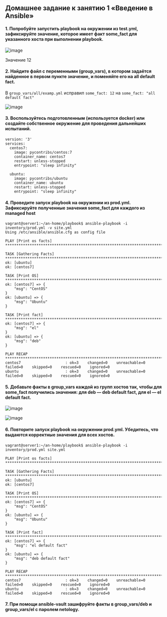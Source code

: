 ## Домашнее задание к занятию 1 «Введение в Ansible»
#### 1. Попробуйте запустить playbook на окружении из test.yml, зафиксируйте значение, которое имеет факт some_fact для указанного хоста при выполнении playbook.
![image](https://github.com/dikalov/devops-28/assets/126553776/4ab006ef-ea05-4bf3-b06f-6275a2bd7990)

Значение 12
#### 2. Найдите файл с переменными (group_vars), в котором задаётся найденное в первом пункте значение, и поменяйте его на all default fact.
В ```group_vars/all/examp.yml``` исправил ```some_fact: 12``` на ```some_fact: "all default fact"```

![image](https://github.com/dikalov/devops-28/assets/126553776/d73afcf5-a453-4de0-9081-47c635a89b74)

#### 3. Воспользуйтесь подготовленным (используется docker) или создайте собственное окружение для проведения дальнейших испытаний.
```
version: '3'
services:
  centos7:
    image: pycontribs/centos:7
    container_name: centos7
    restart: unless-stopped
    entrypoint: "sleep infinity"

  ubuntu:
    image: pycontribs/ubuntu
    container_name: ubuntu
    restart: unless-stopped
    entrypoint: "sleep infinity"
```

#### 4. Проведите запуск playbook на окружении из prod.yml. Зафиксируйте полученные значения some_fact для каждого из managed host
```
vagrant@server1:~/an-home/playbook$ ansible-playbook -i inventory/prod.yml -v site.yml
Using /etc/ansible/ansible.cfg as config file

PLAY [Print os facts] ********************************************************************************************************************************************************************************************************

TASK [Gathering Facts] *******************************************************************************************************************************************************************************************************
ok: [ubuntu]
ok: [centos7]

TASK [Print OS] **************************************************************************************************************************************************************************************************************
ok: [centos7] => {
    "msg": "CentOS"
}
ok: [ubuntu] => {
    "msg": "Ubuntu"
}

TASK [Print fact] ************************************************************************************************************************************************************************************************************
ok: [centos7] => {
    "msg": "el"
}
ok: [ubuntu] => {
    "msg": "deb"
}

PLAY RECAP *******************************************************************************************************************************************************************************************************************
centos7                    : ok=3    changed=0    unreachable=0    failed=0    skipped=0    rescued=0    ignored=0   
ubuntu                     : ok=3    changed=0    unreachable=0    failed=0    skipped=0    rescued=0    ignored=0
```
#### 5. Добавьте факты в group_vars каждой из групп хостов так, чтобы для some_fact получились значения: для deb — deb default fact, для el — el default fact.
![image](https://github.com/dikalov/devops-28/assets/126553776/25e38d3b-ad1f-4f9a-9a71-fe7e60f98d54)

![image](https://github.com/dikalov/devops-28/assets/126553776/03b598ea-0de3-4830-a3d1-816cd67382bf)

#### 6. Повторите запуск playbook на окружении prod.yml. Убедитесь, что выдаются корректные значения для всех хостов.
```
vagrant@server1:~/an-home/playbook$ ansible-playbook -i inventory/prod.yml site.yml

PLAY [Print os facts] *********************************************************************************************************************************************************************************************************************************************************

TASK [Gathering Facts] ********************************************************************************************************************************************************************************************************************************************************
ok: [ubuntu]
ok: [centos7]

TASK [Print OS] ***************************************************************************************************************************************************************************************************************************************************************
ok: [centos7] => {
    "msg": "CentOS"
}
ok: [ubuntu] => {
    "msg": "Ubuntu"
}

TASK [Print fact] *************************************************************************************************************************************************************************************************************************************************************
ok: [centos7] => {
    "msg": "el default fact"
}
ok: [ubuntu] => {
    "msg": "deb default fact"
}

PLAY RECAP ********************************************************************************************************************************************************************************************************************************************************************
centos7                    : ok=3    changed=0    unreachable=0    failed=0    skipped=0    rescued=0    ignored=0   
ubuntu                     : ok=3    changed=0    unreachable=0    failed=0    skipped=0    rescued=0    ignored=0
```
#### 7. При помощи ansible-vault зашифруйте факты в group_vars/deb и group_vars/el с паролем netology.

